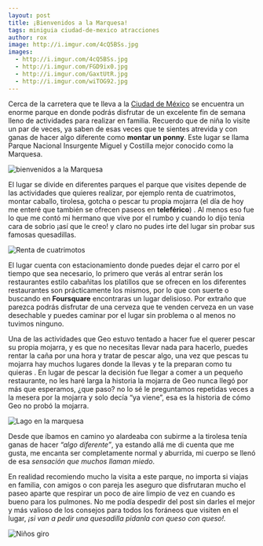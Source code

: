 ```yaml
---
layout: post
title: ¡Bienvenidos a la Marquesa!
tags: miniguia ciudad-de-mexico atracciones
author: rox
image: http://i.imgur.com/4cQ5BSs.jpg 
images:
  - http://i.imgur.com/4cQ5BSs.jpg
  - http://i.imgur.com/FGD9ix0.jpg
  - http://i.imgur.com/GaxtUtR.jpg
  - http://i.imgur.com/wiTOG92.jpg
---
```

Cerca de la carretera que te lleva a la  [Ciudad de México](/tag/ciudad-de-mexico/) se encuentra un enorme parque en donde podrás disfrutar de un excelente fin de semana lleno de actividades para realizar en familia. Recuerdo que de niña lo visite un par de veces, ya saben de esas veces que te sientes atrevida y con ganas de hacer algo diferente como **montar un ponny**. Este lugar se llama Parque Nacional Insurgente Miguel y Costilla mejor conocido como la Marquesa.

![bienvenidos a la Marquesa](http://i.imgur.com/FGD9ix0.jpg)
 
El lugar se divide en diferentes parques el parque que visites depende de las actividades que quieres realizar, por ejemplo renta de cuatrimotos, montar caballo, tirolesa, gotcha  o pescar tu propia mojarra (el día de hoy me enteré que también se ofrecen paseos en **teleférico**) . Al menos eso fue lo que me contó mi hermano que vive por el rumbo y cuando lo dijo tenia cara de sobrio ¡así que le creo! y claro no pudes irte del lugar sin probar sus famosas quesadillas.

![Renta de cuatrimotos](http://i.imgur.com/GaxtUtR.jpg)

El lugar cuenta con estacionamiento donde puedes dejar el carro por el tiempo que sea necesario, lo primero que verás al entrar serán los restaurantes estilo cabañitas los platillos que se ofrecen en los diferentes restaurantes son prácticamente los mismos, por lo que con suerte o buscando en **Foursquare** encontraras un lugar delisioso. Por extraño que parezca podrás disfrutar de una cerveza que te venden cerveza en un vase desechable y puedes caminar por el lugar sin problema o al menos no tuvimos ninguno.

Una de las actividades que Geo estuvo tentado a hacer fue el querer pescar su propia mojarra, y es que no necesitas llevar nada para hacerlo, puedes rentar la caña por una hora y tratar de pescar algo, una vez que pescas tu mojarra hay muchos lugares donde la llevas y te la preparan como tu quieras .
En lugar de pescar la decisión fue llegar a comer a un pequeño restaurante, no les haré larga la historia la mojarra de Geo nunca llegó por más que esperamos, ¿que paso? no lo sé le preguntamos repetidas veces a la mesera por la mojarra y solo decía “ya viene”, esa es la historia de cómo Geo no probó la mojarra.

![Lago en la marquesa](http://i.imgur.com/wiTOG92.jpg)

Desde que íbamos en camino yo alardeaba con subirme a la tirolesa tenía ganas de hacer *“algo diferente”*, ya estando allá me di cuenta que me gusta, me encanta ser completamente normal y aburrida, mi cuerpo se llenó de esa *sensación que muchos llaman miedo*.

En realidad recomiendo mucho la visita a este parque, no importa si viajas en familia, con amigos o con pareja les aseguro que disfrutaran mucho el paseo aparte que respirar un poco de aire limpio de vez en cuando es bueno para los pulmones. No me podía despedir del post sin darles el mejor y más valioso de los consejos para todos los foráneos que visiten en el lugar, *¡si van a pedir una quesadilla pidanla con queso con queso!.*

![Niños giro](http://i.imgur.com/2f3K82m.jpg)
